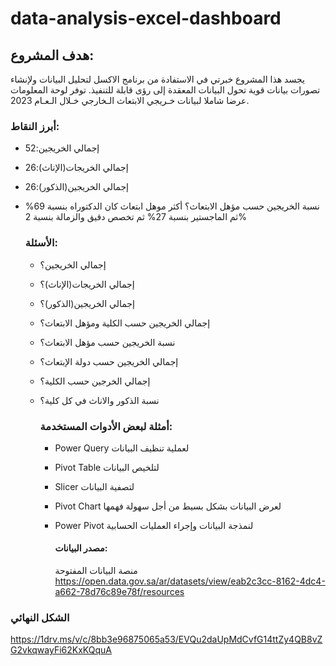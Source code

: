 # data-analysis-excel-dashboard
  ## هدف المشروع:
يجسد هذا المشروع خبرتي في الاستفادة من برنامج الاكسل لتحليل البيانات ولإنشاء تصورات بيانات قوية تحول البيانات المعقدة إلى رؤى قابلة للتنفيذ. 
توفر لوحة المعلومات عرضا شاملا لبيانات خـريجي الابتعاث الـخارجي خـلال الـعـام 2023.

  ### أبرز النقاط:
- إجمالي الخريجين:52
- إجمالي الخريجات(الإناث):26
- إجمالي الخريجين(الذكور):26
- نسبة الخريجين حسب مؤهل الابتعاث؟ أكثر موهل ابتعاث كان الدكتوراه بنسبة 69% ثم الماجستير بنسبة 27% ثم تخصص دقيق والزمالة بنسبة 2%

  ### الأسئلة:
  - إجمالي الخريجين؟
  - إجمالي الخريجات(الإناث)؟
  - إجمالي الخريجين(الذكور)؟
  - إجمالي الخريجين حسب الكلية ومؤهل الابتعاث؟
  - نسبة الخريجين حسب مؤهل الابتعاث؟
  - إجمالي الخريجين حسب دولة الإبتعاث؟
  - إجمالي الخرجين حسب الكلية؟
  - نسبة الذكور والاناث في كل كلية؟
 
    ### أمثلة لبعض الأدوات المستخدمة:
    - Power Query  لعملية تنظيف البيانات 
    - Pivot Table لتلخيص البيانات
    - Slicer  لتصفية البيانات 
    - Pivot Chart لعرض البيانات بشكل بسيط من أجل سهولة فهمها
    - Power Pivot  لنمذجة البيانات وإجراء العمليات الحسابية

      #### مصدر البيانات:
      منصة البيانات المفتوحة
      https://open.data.gov.sa/ar/datasets/view/eab2c3cc-8162-4dc4-a662-78d76c89e78f/resources

### الشكل النهائي

https://1drv.ms/v/c/8bb3e96875065a53/EVQu2daUpMdCvfG14ttZy4QB8vZG2vkqwayFi62KxKQquA

